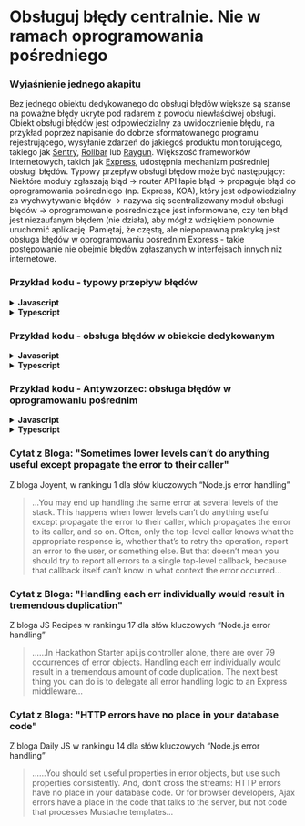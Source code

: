 # Obsługuj błędy centralnie. Nie w ramach oprogramowania pośredniego

### Wyjaśnienie jednego akapitu

Bez jednego obiektu dedykowanego do obsługi błędów większe są szanse na poważne błędy ukryte pod radarem z powodu niewłaściwej obsługi. Obiekt obsługi błędów jest odpowiedzialny za uwidocznienie błędu, na przykład poprzez napisanie do dobrze sformatowanego programu rejestrującego, wysyłanie zdarzeń do jakiegoś produktu monitorującego, takiego jak [Sentry](https://sentry.io/), [Rollbar](https://rollbar.com/) lub [Raygun](https://raygun.com/). Większość frameworków internetowych, takich jak [Express](http://expressjs.com/en/guide/error-handling.html#writing-error-handlers), udostępnia mechanizm pośredniej obsługi błędów. Typowy przepływ obsługi błędów może być następujący: Niektóre moduły zgłaszają błąd -> router API łapie błąd -> propaguje błąd do oprogramowania pośredniego (np. Express, KOA), który jest odpowiedzialny za wychwytywanie błędów -> nazywa się scentralizowany moduł obsługi błędów -> oprogramowanie pośredniczące jest informowane, czy ten błąd jest niezaufanym błędem (nie działa), aby mógł z wdziękiem ponownie uruchomić aplikację. Pamiętaj, że częstą, ale niepoprawną praktyką jest obsługa błędów w oprogramowaniu pośrednim Express - takie postępowanie nie obejmie błędów zgłaszanych w interfejsach innych niż internetowe.

### Przykład kodu - typowy przepływ błędów

<details>
<summary><strong>Javascript</strong></summary>

```javascript
// DAL layer, we don't handle errors here
DB.addDocument(newCustomer, (error, result) => {
  if (error)
    throw new Error('Great error explanation comes here', other useful parameters)
});

// API route code, we catch both sync and async errors and forward to the middleware
try {
  customerService.addNew(req.body).then((result) => {
    res.status(200).json(result);
  }).catch((error) => {
    next(error)
  });
}
catch (error) {
  next(error);
}

// Error handling middleware, we delegate the handling to the centralized error handler
app.use(async (err, req, res, next) => {
  const isOperationalError = await errorHandler.handleError(err);
  if (!isOperationalError) {
    next(err);
  }
});
```
</details>

<details>
<summary><strong>Typescript</strong></summary>

```typescript
// DAL layer, we don't handle errors here
DB.addDocument(newCustomer, (error: Error, result: Result) => {
  if (error)
    throw new Error('Great error explanation comes here', other useful parameters)
});

// API route code, we catch both sync and async errors and forward to the middleware
try {
  customerService.addNew(req.body).then((result: Result) => {
    res.status(200).json(result);
  }).catch((error: Error) => {
    next(error)
  });
}
catch (error) {
  next(error);
}

// Error handling middleware, we delegate the handling to the centralized error handler
app.use(async (err: Error, req: Request, res: Response, next: NextFunction) => {
  const isOperationalError = await errorHandler.handleError(err);
  if (!isOperationalError) {
    next(err);
  }
});
```
</details>


### Przykład kodu - obsługa błędów w obiekcie dedykowanym

<details>
<summary><strong>Javascript</strong></summary>

```javascript
module.exports.handler = new errorHandler();

function errorHandler() {
  this.handleError = async (err) => {
    await logger.logError(err);
    await sendMailToAdminIfCritical;
    await saveInOpsQueueIfCritical;
    await determineIfOperationalError;
  };
}
```
</details>

<details>
<summary><strong>Typescript</strong></summary>

```typescript
class ErrorHandler {
  public async handleError(err: Error): Promise<void> {
    await logger.logError(err);
    await sendMailToAdminIfCritical();
    await saveInOpsQueueIfCritical();
    await determineIfOperationalError();
  };
}

export const handler = new ErrorHandler();
```
</details>


### Przykład kodu - Antywzorzec: obsługa błędów w oprogramowaniu pośrednim

<details>
<summary><strong>Javascript</strong></summary>

```javascript
// middleware handling the error directly, who will handle Cron jobs and testing errors?
app.use((err, req, res, next) => {
  logger.logError(err);
  if (err.severity == errors.high) {
    mailer.sendMail(configuration.adminMail, 'Critical error occured', err);
  }
  if (!err.isOperational) {
    next(err);
  }
});
```
</details>


<details>
<summary><strong>Typescript</strong></summary>

```typescript
// middleware handling the error directly, who will handle Cron jobs and testing errors?
app.use((err: Error, req: Request, res: Response, next: NextFunction) => {
  logger.logError(err);
  if (err.severity == errors.high) {
    mailer.sendMail(configuration.adminMail, 'Critical error occured', err);
  }
  if (!err.isOperational) {
    next(err);
  }
});
```
</details>

### Cytat z Bloga: "Sometimes lower levels can’t do anything useful except propagate the error to their caller"

Z bloga Joyent, w rankingu 1 dla słów kluczowych “Node.js error handling”

> …You may end up handling the same error at several levels of the stack. This happens when lower levels can’t do anything useful except propagate the error to their caller, which propagates the error to its caller, and so on. Often, only the top-level caller knows what the appropriate response is, whether that’s to retry the operation, report an error to the user, or something else. But that doesn’t mean you should try to report all errors to a single top-level callback, because that callback itself can’t know in what context the error occurred…

### Cytat z Bloga: "Handling each err individually would result in tremendous duplication"

Z bloga JS Recipes w rankingu 17 dla słów kluczowych “Node.js error handling”

> ……In Hackathon Starter api.js controller alone, there are over 79 occurrences of error objects. Handling each err individually would result in a tremendous amount of code duplication. The next best thing you can do is to delegate all error handling logic to an Express middleware…

### Cytat z Bloga: "HTTP errors have no place in your database code"

Z bloga Daily JS w rankingu 14 dla słów kluczowych “Node.js error handling”

> ……You should set useful properties in error objects, but use such properties consistently. And, don’t cross the streams: HTTP errors have no place in your database code. Or for browser developers, Ajax errors have a place in the code that talks to the server, but not code that processes Mustache templates…
